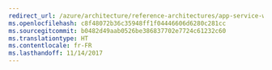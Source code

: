 ```yaml
---
redirect_url: /azure/architecture/reference-architectures/app-service-web-app/basic-web-app
ms.openlocfilehash: c8f48072b36c35948ff1f04446606d6280c281cc
ms.sourcegitcommit: b0482d49aab0526be386837702e7724c61232c60
ms.translationtype: HT
ms.contentlocale: fr-FR
ms.lasthandoff: 11/14/2017
---
```

